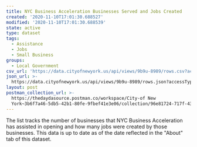```yaml
---
title: NYC Business Acceleration Businesses Served and Jobs Created
created: '2020-11-10T17:01:30.688527'
modified: '2020-11-10T17:01:30.688539'
state: active
type: dataset
tags:
  - Assistance
  - Jobs
  - Small Business
groups:
  - Local Government
csv_url: 'https://data.cityofnewyork.us/api/views/9b9u-8989/rows.csv?accessType=DOWNLOAD'
json_url: >-
  https://data.cityofnewyork.us/api/views/9b9u-8989/rows.json?accessType=DOWNLOAD
layout: post
postman_collection_url: >-
  https://thedaydasource.postman.co/workspace/City-of New
  York~3b6f7a46-5db5-42b1-80fe-9fbef41e3e06/collection/96e81724-717f-43b7-82fd-e57ae6a437dc
---
```

The list tracks the number of businesses that NYC Business Acceleration has assisted in opening and how many jobs were created by those businesses. This data is up to date as of the date reflected in the "About" tab of this dataset.
